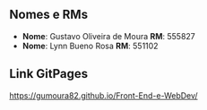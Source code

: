 ## Nomes e RMs

- **Nome**:	  Gustavo Oliveira de Moura	    **RM**: 555827
- **Nome**:	  Lynn Bueno Rosa			          **RM**: 551102


## Link GitPages

https://gumoura82.github.io/Front-End-e-WebDev/
